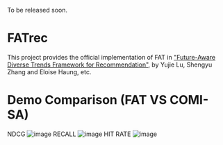 To be released soon.

# FATrec
This project provides the official implementation of FAT in ["Future-Aware Diverse Trends Framework for Recommendation"](<https://arxiv.org/abs/2011.00422>), by Yujie Lu, Shengyu Zhang and Eloise Haung, etc. 

# Demo Comparison (FAT VS COMI-SA)
NDCG
![image](https://github.com/YujieLu10/FATrec/edit/main/demo_img/ndcg.png)
RECALL
![image](https://github.com/YujieLu10/FATrec/edit/main/demo_img/recall.png)
HIT RATE
![image](https://github.com/YujieLu10/FATrec/edit/main/demo_img/hitrate.png)
